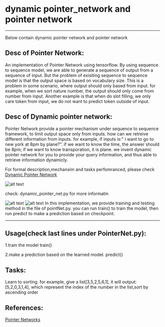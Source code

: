 # dynamic pointer_network and pointer network
--------------------------------------------------------------------
Below contain dynamic pointer network and pointer network

Desc of Pointer Network:
--------------------------------------------------------------------
An implementation of Pointer Network using tensorflow. By using sequence to sequence model, we are able to generate a sequence of output from a sequence of input. But the problem of exisiting sequence to sequence model is that the output space is based on vocabulary size. This is a problem in some scenario, where output should only based from input. for example, when we sort nature number, the output should only come from number from input. Another example is that when do slot filling, we only care token from input, we do not want to predict token outside of input.

Desc of Dynamic pointer network:
--------------------------------------------------------------------
Pointer Network provide a pointer mechanism under sequence to sequence framework, to limit output space only from inputs. how can we retreive different information from inputs. for example, if inputs is:" i want to go to new york at 8pm by plane?". if we want to know the time, the answer should be 8pm; if we want to know transporation, it is plane. we invent dynamic pointer network for you to provide your query information, and thus able to retrieve information dynamicly.

For formal description,mechansim and tasks perfomranced, please check <a href='https://github.com/brightmart/dynamic_pointer_network/blob/master/dynamic_pointer_network.pdf'>Dynamic Pointer Network</a>

![alt text](https://github.com/brightmart/dynamic_pointer_network/blob/master/DPN_.JPG)

check: dynamic_pointer_net.py for more informatin

![alt text](https://github.com/brightmart/pointer_network/blob/master/pointer_network.JPG)
![alt text](https://github.com/brightmart/pointer_network/blob/master/pointer_network2.JPG)
In this implementation, we provide training and testing method in the file of pointNet.py. you can run train() to train the model, then run predict to make a prediction based on checkpoint.

--------------------------------------------------------------------
Usage(check last lines under PointerNet.py):
--------------------------------------------------------------------
1.train the model
train()

2.make a prediction based on the learned model.
predict()



Tasks:
--------------------------------------------------------------------
Learn to sorting.
for example, give a list[3,5,2,5,6,1], it will output:[5,2,0,3,1,4],
which represent the index of the number in the list,sort by ascending order



References:
--------------------------------------------------------------------
<a href='https://arxiv.org/abs/1506.03134'>Pointer Networks</a>
